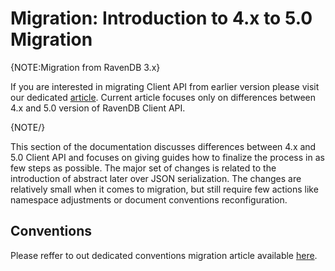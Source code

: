 # Migration: Introduction to 4.x to 5.0 Migration

{NOTE:Migration from RavenDB 3.x}

If you are interested in migrating Client API from earlier version please visit our dedicated [article](https://ravendb.net/docs/article-page/4.2/csharp/migration/client-api/introduction). Current article focuses only on differences between 4.x and 5.0 version of RavenDB Client API.

{NOTE/}

This section of the documentation discusses differences between 4.x and 5.0 Client API and focuses on giving guides how to finalize the process in as few steps as possible. The major set of changes is related to the introduction of abstract later over JSON serialization. The changes are relatively small when it comes to migration, but still require few actions like namespace adjustments or document conventions reconfiguration.

## Conventions

Please reffer to out dedicated conventions migration article available [here](../../migration/client-api/conventions).
